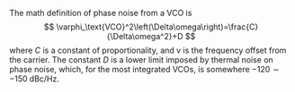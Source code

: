 The math definition of phase noise from a VCO is
$$
\varphi_\text{VCO}^2\left(\Delta\omega\right)=\frac{C}{\Delta\omega^2}+D
$$
where $C$ is a constant of proportionality, and v is the frequency offset from the carrier. The constant $D$ is a lower limit imposed by thermal noise on phase noise, which, for the most integrated VCOs, is somewhere $-120\sim-150\;\text{dBc}/\text{Hz}$.
